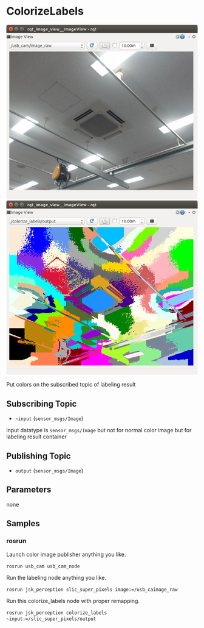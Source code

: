 # ColorizeLabels
![](images/colorize_labels_sample_image1.png)
![](images/colorize_labels_sample_image2.png)

Put colors on the subscribed topic of labeling result

## Subscribing Topic
* `~input` (`sensor_msgs/Image`)

input datatype is `sensor_msgs/Image` but not for normal color image but for labeling result container


## Publishing Topic
* `output` (`sensor_msgs/Image`)



## Parameters
none

## Samples

### rosrun
Launch color image publisher anything you like.
```
rosrun usb_cam usb_cam_node
```

Run the labeling node anything you like.
```
rosrun jsk_perception slic_super_pixels image:=/usb_caimage_raw
```

Run this colorize_labels node with proper remapping.

```
rosrun jsk_perception colorize_labels ~input:=/slic_super_pixels/output
```

